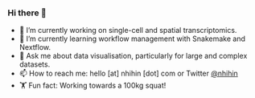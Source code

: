 ### Hi there 👋

- 🔭 I’m currently working on single-cell and spatial transcriptomics.
- 🌱 I’m currently learning workflow management with Snakemake and Nextflow.
- 💬 Ask me about data visualisation, particularly for large and complex datasets.
- 📫 How to reach me: hello [at] nhihin [dot] com or Twitter [@nhihin](https://twitter.com/NhiHin)
- 🏋️ Fun fact: Working towards a 100kg squat!

